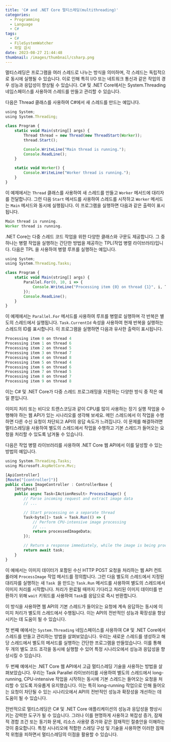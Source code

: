 ```yaml
---
title: 'C# and .NET Core 멀티스레딩(multithreading)'
categories:
  - Programming
  - Language
  - C#
tags:
  - C#
  - FileSystemWatcher
  - 파일 감시
date: 2023-08-27 21:44:48
thumbnail: /images/thumbnail/csharp.png
---
```


멀티스레딩은 프로그램을 여러 스레드로 나누는 방식을 의미하며, 각 스레드는 독립적으로 동시에 실행될 수 있습니다. 이로 인해 특히 I/O 또는 네트워크 통신과 같은 작업의 경우 성능과 응답성이 향상될 수 있습니다. C# 및 .NET Core에서는 System.Threading 네임스페이스를 사용하여 스레드를 만들고 관리할 수 있습니다.

다음은 Thread 클래스를 사용하여 C#에서 새 스레드를 만드는 예입니다.

```ts
using System;
using System.Threading;

class Program {
    static void Main(string[] args) {
        Thread thread = new Thread(new ThreadStart(Worker));
        thread.Start();

        Console.WriteLine("Main thread is running.");
        Console.ReadLine();
    }

    static void Worker() {
        Console.WriteLine("Worker thread is running.");
    }
}
```

이 예제에서는 `Thread` 클래스를 사용하여 새 스레드를 만들고 `Worker` 메서드에 대리자를 전달합니다. 그런 다음 `Start` 메서드를 사용하여 스레드를 시작하고 `Worker` 메서드는 `Main` 메서드와 동시에 실행됩니다. 이 프로그램을 실행하면 다음과 같은 출력이 표시됩니다.

```ts
Main thread is running.
Worker thread is running.
```

.NET Core는 다중 스레드 코드 작업을 위한 다양한 클래스와 구문도 제공합니다. 그 중 하나는 병렬 작업을 실행하는 간단한 방법을 제공하는 TPL(작업 병렬 라이브러리)입니다. 다음은 TPL 을 사용하여 병렬 루프를 실행하는 예입니다.

```ts
using System;
using System.Threading.Tasks;

class Program {
    static void Main(string[] args) {
        Parallel.For(0, 10, i => {
            Console.WriteLine("Processing item {0} on thread {1}", i, Task.CurrentId);
        });
        Console.ReadLine();
    }
}
```

이 예제에서는 `Parallel.For` 메서드를 사용하여 루프를 병렬로 실행하며 각 반복은 별도의 스레드에서 실행됩니다. `Task.CurrentId` 속성을 사용하여 현재 반복을 실행하는 스레드의 ID를 표시합니다. 이 프로그램을 실행하면 다음과 유사한 출력이 표시됩니다.

```ts
Processing item 0 on thread 4
Processing item 1 on thread 6
Processing item 2 on thread 5
Processing item 3 on thread 7
Processing item 4 on thread 8
Processing item 5 on thread 4
Processing item 6 on thread 6
Processing item 7 on thread 5
Processing item 8 on thread 7
Processing item 9 on thread 8
```

이는 C# 및 .NET Core가 다중 스레드 프로그래밍을 지원하는 다양한 방식 중 작은 예일 뿐입니다.

이미지 처리 또는 비디오 트랜스코딩과 같이 CPU를 많이 사용하는 장기 실행 작업을 수행해야 하는 웹 API가 있는 시나리오를 생각해 보세요. 메인 스레드에서 이 작업을 수행하면 다른 수신 요청이 차단되고 API의 응답 속도가 느려집니다. 이 문제를 해결하려면 멀티스레딩을 사용하여 별도의 스레드에서 작업을 수행하고 기본 스레드가 들어오는 요청을 처리할 수 있도록 남겨둘 수 있습니다.

다음은 작업 병렬 라이브러리를 사용하여 .NET Core 웹 API에서 이를 달성할 수 있는 방법의 예입니다.

```ts
using System.Threading.Tasks;
using Microsoft.AspNetCore.Mvc;

[ApiController]
[Route("[controller]")]
public class ImageController : ControllerBase {
    [HttpPost]
    public async Task<IActionResult> ProcessImage() {
        // Parse incoming request and extract image data
        // ...

        // Start processing on a separate thread
        Task<byte[]> task = Task.Run(() => {
            // Perform CPU-intensive image processing
            // ...
            return processedImageData;
        });

        // Return a response immediately, while the image is being processed
        return await task;
    }
}
```

이 예에서는 이미지 데이터가 포함된 수신 HTTP POST 요청을 처리하는 웹 API 컨트롤러에 `ProcessImage` 작업 메서드를 정의합니다. 그런 다음 별도의 스레드에서 지정된 대리자를 실행하는 새 `Task `을 만드는 `Task.Run` 메서드를 사용하여 별도의 스레드에서 이미지 처리를 시작합니다. 처리가 완료될 때까지 기다리고 처리된 이미지 데이터를 반환하기 위해 `wait` 키워드를 사용하여 `Task`를 응답으로 즉시 반환합니다.

이 방식을 사용하면 웹 API의 기본 스레드가 들어오는 요청에 계속 응답하는 동시에 이미지 처리가 별도의 스레드에서 수행됩니다. 이는 API의 전반적인 성능과 확장성을 향상시키는 데 도움이 될 수 있습니다.

첫 번째 예에서는 `System.Threading` 네임스페이스를 사용하여 C# 및 .NET Core에서 스레드를 만들고 관리하는 방법을 살펴보았습니다. 우리는 새로운 스레드를 생성하고 해당 스레드에서 별도의 메서드를 실행하는 간단한 프로그램을 만들었습니다. 이를 통해 두 개의 별도 코드 조각을 동시에 실행할 수 있어 특정 시나리오에서 성능과 응답성을 향상시킬 수 있습니다.

두 번째 예에서는 .NET Core 웹 API에서 고급 멀티스레딩 기술을 사용하는 방법을 살펴보았습니다. 우리는 Task Parallel 라이브러리를 사용하여 별도의 스레드에서 long-running, CPU-intensive 작업을 시작하는 동시에 기본 스레드는 들어오는 요청을 처리할 수 있도록 자유롭게 유지했습니다. 이는 특히 long-running 작업으로 인해 들어오는 요청이 차단될 수 있는 시나리오에서 API의 전반적인 성능과 확장성을 개선하는 데 도움이 될 수 있습니다.

전반적으로 멀티스레딩은 C# 및 .NET Core 애플리케이션의 성능과 응답성을 향상시키는 강력한 도구가 될 수 있습니다. 그러나 이를 현명하게 사용하고 복잡성 증가, 잠재적 경합 조건 또는 동기화 문제, 리소스 사용량 증가와 같은 잠재적인 절충안을 이해하는 것이 중요합니다. 특정 시나리오에 적합한 스레딩 구성 및 기술을 사용하면 이러한 잠재적 위험을 피하면서 멀티스레딩의 이점을 활용할 수 있습니다.
